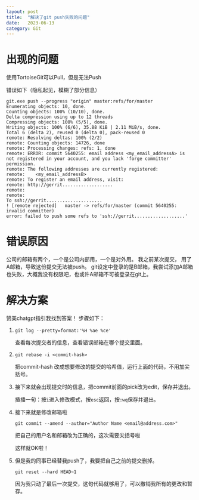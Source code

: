 ```yaml
---
layout: post
title:  "解决了git push失败的问题"
date:   2023-06-13
category: Git
---
```

# 出现的问题
使用TortoiseGit可以Pull，但是无法Push

错误如下（隐私起见，模糊了部分信息）
```
git.exe push --progress "origin" master:refs/for/master
Enumerating objects: 10, done.
Counting objects: 100% (10/10), done.
Delta compression using up to 12 threads
Compressing objects: 100% (5/5), done.
Writing objects: 100% (6/6), 35.88 KiB | 2.11 MiB/s, done.
Total 6 (delta 2), reused 0 (delta 0), pack-reused 0
remote: Resolving deltas: 100% (2/2)
remote: Counting objects: 14726, done
remote: Processing changes: refs: 1, done
remote: ERROR: commit 5640255: email address <my_email_addressA> is not registered in your account, and you lack 'forge committer' permission.
remote: The following addresses are currently registered:
remote:    <my_email_addressB>
remote: To register an email address, visit:
remote: http://gerrit...................
remote:
remote:
To ssh://gerrit.....................
! [remote rejected]   master -> refs/for/master (commit 5640255: invalid committer)
error: failed to push some refs to 'ssh://gerrit...................'
```

# 错误原因
公司的邮箱有两个，一个是公司内部用，一个是对外用。
我之前某次提交， 用了A邮箱，导致这份提交无法被push。
git设定中登录的是B邮箱，我尝试添加A邮箱也失败，大概我没有权限吧，也或许A邮箱不可被登录在git上。

# 解决方案
赞美chatgpt指引我找到答案！
步骤如下：
1. `git log --pretty=format:'%H %ae %ce'`

     查看每次提交者的信息，查看错误邮箱在哪个提交里面。

2. `git rebase -i <commit-hash>`

     把commit-hash 改成想要修改的提交的哈希值，运行上面的代码，不用加尖括号。

3. 接下来就会出现提交时的信息，把commit前面的pick改为edit，保存并退出。

   插播一句：按`i`进入修改模式，按`esc`返回，按`:wq`保存并退出。

4. 接下来就是修改邮箱啦

   `git commit --amend --author="Author Name <email@address.com>"`

   把自己的用户名和邮箱改为正确的，这次需要尖括号啦

   这样就OK啦！

5. 但是我的同事已经替我push了，我要把自己之前的提交删掉。

   `git reset --hard HEAD~1`

   因为我只动了最后一次提交，这句代码就够用了，可以撤销我所有的更改和暂存。

  




